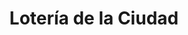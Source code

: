 ---
title: "Lotería de la Ciudad"
url: /ciudad-autonoma-de-buenos-aires/loteria-de-la-ciudad-montevideo-3/
shop: Lotterie
---